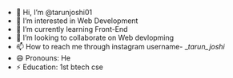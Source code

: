 - 👋 Hi, I’m @tarunjoshi01
- 👀 I’m interested in Web Development
- 🌱 I’m currently learning Front-End 
- 💞️ I’m looking to collaborate on Web devlopming
- 📫 How to reach me through instagram  username- __tarun_joshi_
- 😄 Pronouns: He
- ⚡ Education: 1st btech cse  

<!---
tarunjoshi01/tarunjoshi01 is a ✨ special ✨ repository because its `README.md` (this file) appears on your GitHub profile.
You can click the Preview link to take a look at your changes.
--->
